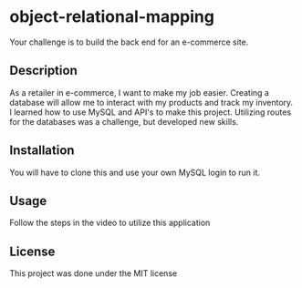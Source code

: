 # object-relational-mapping
Your challenge is to build the back end for an e-commerce site.


## Description

As a retailer in e-commerce, I want to make my job easier. Creating a database will allow me to interact with my products and track my inventory.
I learned how to use MySQL and API's to make this project. Utilizing routes for the databases was a challenge, but developed new skills.

## Installation

You will have to clone this and use your own MySQL login to run it.

## Usage

Follow the steps in the video to utilize this application


## License

This project was done under the MIT license

